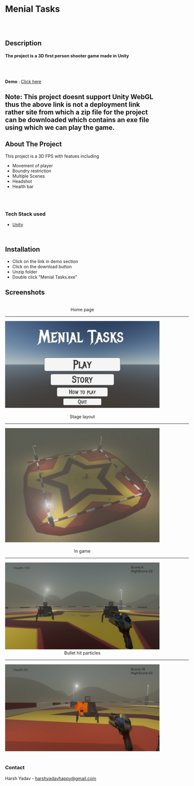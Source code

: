 # Menial Tasks

<br/>
<br/>

## Description
#### The project is a 3D first person shooter game made in Unity

<br/>
<br/>

**Demo** : [Click here](https://swift1989.itch.io/menial-tasks)
## Note: This project doesnt support Unity WebGL thus the above link is not a deployment link rather site from which a zip file for the project can be downloaded which contains an exe file using which we can play the game.



<!-- ABOUT THE PROJECT -->
## **About The Project**
This project is a 3D FPS with featues including
- Movement of player
- Boundry restriction
- Multiple Scenes
- Headshot
- Health bar


<br/>
<br/>


### **Tech Stack used**

* [Unity](https://unity.com/)

<br/>

## **Installation**
- Click on the link in demo section
- Click on the download button
- Unzip folder
- Double click "Menial Tasks.exe"

## **Screenshots**
<div align="center" ><br/>
Home page<br/><hr width=600/>
  <img src="./images/homepage.png" width=600 ><br/><br/>
Stage layout<br/><hr width=600/>
  <img src="./images/stage.jpg" width=600 ><br/><br/>
In game<br/><hr width=600/>
  <img src="./images/ingame.png" width=600><br/>
Bullet hit particles<br/><hr width=600/>
<img src="./images/shot.jpg" width=600><br/>
</div>
<br/>

<!-- CONTACT -->
### **Contact**
Harsh Yadav - harshyadavhappy@gmail.com

<br/>
